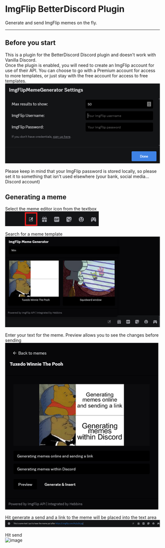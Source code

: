 # ImgFlip BetterDiscord Plugin

Generate and send ImgFlip memes on the fly.
<hr />

## Before you start
This is a plugin for the BetterDiscord Discord plugin and doesn't work
with Vanilla Discord.  
Once the plugin is enabled, you will need to create an ImgFlip account
for use of their API. You can choose to go with a Premium account for
access to more templates, or just stay with the free account for access
to free templates.  
![image](/assets/settings.png)

Please keep in mind that your ImgFlip password is stored locally, so
please set it to something that isn't used elsewhere (your bank, social
media... Discord account)
<br />

## Generating a meme

Select the meme editor icon from the textbox  
![image](assets/icon.png)

Search for a meme template  
![image](assets/search.png)

Enter your text for the meme. Preview allows you to see the changes
before sending  
![image](assets/preview.png)

Hit generate a send and a link to the meme will be placed into the text
area  
![image](assets/textarea.png)

Hit send  
![image](assets/result)